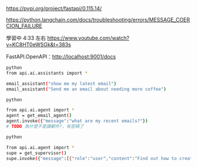 <https://pypi.org/project/fastapi/0.115.14/>

<https://python.langchain.com/docs/troubleshooting/errors/MESSAGE_COERCION_FAILURE>

學習中 4:33 左右
<https://www.youtube.com/watch?v=KC8HT0eWSGk&t=383s>

FastAPI.OpenAPI：<http://localhost:9001/docs>

```bash
python
from api.ai.assistants import *

email_assistant("show me my latest email")
email_assistant("Send me an email about needing more coffee")

```

```bash
python

from api.ai.agent import *
agent = get_email_agent()
agent.invoke({"message":"what are my recent emails?"})
# TODO 為什麼不是讀郵件?，有密碼了
```

```bash
python

from api.ai.agent import *
supe = get_supervisor()
supe.invoke({"message":[{"role":"user","content":"Find out how to create a late then mail me the results."}]})

```
<!-- TODO 郵件系統無法登入，改用其他案例 -->